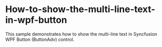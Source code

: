 # How-to-show-the-multi-line-text-in-wpf-button
This sample demonstrates how to show the multi-line text in Syncfusion WPF Button (ButtonAdv) control.
